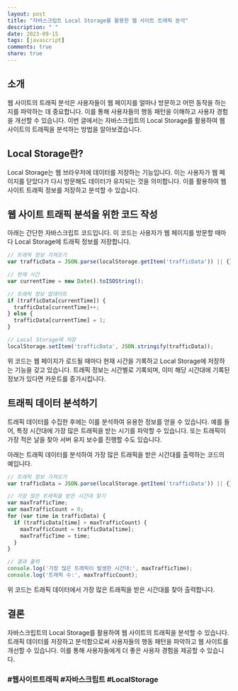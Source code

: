 ```yaml
---
layout: post
title: "자바스크립트 Local Storage를 활용한 웹 사이트 트래픽 분석"
description: " "
date: 2023-09-15
tags: [javascript]
comments: true
share: true
---
```


## 소개
웹 사이트의 트래픽 분석은 사용자들이 웹 페이지를 얼마나 방문하고 어떤 동작을 하는지를 파악하는 데 중요합니다. 이를 통해 사용자들의 행동 패턴을 이해하고 사용자 경험을 개선할 수 있습니다. 이번 글에서는 자바스크립트의 Local Storage를 활용하여 웹 사이트의 트래픽을 분석하는 방법을 알아보겠습니다.

## Local Storage란?
Local Storage는 웹 브라우저에 데이터를 저장하는 기능입니다. 이는 사용자가 웹 페이지를 닫았다가 다시 방문해도 데이터가 유지되는 것을 의미합니다. 이를 활용하여 웹 사이트 트래픽 정보를 저장하고 분석할 수 있습니다.

## 웹 사이트 트래픽 분석을 위한 코드 작성
아래는 간단한 자바스크립트 코드입니다. 이 코드는 사용자가 웹 페이지를 방문할 때마다 Local Storage에 트래픽 정보를 저장합니다.

```javascript
// 트래픽 정보 가져오기
var trafficData = JSON.parse(localStorage.getItem('trafficData')) || {};

// 현재 시간
var currentTime = new Date().toISOString();

// 트래픽 정보 업데이트
if (trafficData[currentTime]) {
  trafficData[currentTime]++;
} else {
  trafficData[currentTime] = 1;
}

// Local Storage에 저장
localStorage.setItem('trafficData', JSON.stringify(trafficData));
```

위 코드는 웹 페이지가 로드될 때마다 현재 시간을 기록하고 Local Storage에 저장하는 기능을 갖고 있습니다. 트래픽 정보는 시간별로 기록되며, 이미 해당 시간대에 기록된 정보가 있다면 카운트를 증가시킵니다.

## 트래픽 데이터 분석하기
트래픽 데이터를 수집한 후에는 이를 분석하여 유용한 정보를 얻을 수 있습니다. 예를 들어, 특정 시간대에 가장 많은 트래픽을 받는 시기를 파악할 수 있습니다. 또는 트래픽이 가장 적은 날을 찾아 서버 유지 보수를 진행할 수도 있습니다.

아래는 트래픽 데이터를 분석하여 가장 많은 트래픽을 받은 시간대를 출력하는 코드의 예입니다.

```javascript
// 트래픽 정보 가져오기
var trafficData = JSON.parse(localStorage.getItem('trafficData')) || {};

// 가장 많은 트래픽을 받은 시간대 찾기
var maxTrafficTime;
var maxTrafficCount = 0;
for (var time in trafficData) {
  if (trafficData[time] > maxTrafficCount) {
    maxTrafficCount = trafficData[time];
    maxTrafficTime = time;
  }
}

// 결과 출력
console.log('가장 많은 트래픽이 발생한 시간대:', maxTrafficTime);
console.log('트래픽 수:', maxTrafficCount);
```

위 코드는 트래픽 데이터에서 가장 많은 트래픽을 받은 시간대를 찾아 출력합니다.

## 결론
자바스크립트의 Local Storage를 활용하여 웹 사이트의 트래픽을 분석할 수 있습니다. 트래픽 데이터를 저장하고 분석함으로써 사용자들의 행동 패턴을 파악하고 웹 사이트를 개선할 수 있습니다. 이를 통해 사용자들에게 더 좋은 사용자 경험을 제공할 수 있습니다.

### #웹사이트트래픽 #자바스크립트 #LocalStorage